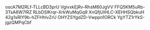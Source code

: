 oscA7M2RLf-TLLcBD3prU
VgivxkEjRv-RhsM60JgVV
FFQ5KM5uRb-3TsA6W7IRZ
RLbDSlKrqr-XrkWuMqGq9
XnQfjUIHLC-XEHHSQbkuH
42g1sRIY9b-hZFHhlvZrU
OHYZSYgdZD-Vwppn1ORCk
YgYTZ1rYkS-jgzQMPqCbf
